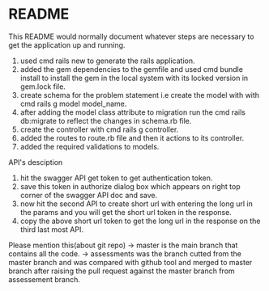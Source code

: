 # README

This README would normally document whatever steps are necessary to get the
application up and running.

1. used cmd rails new to generate the rails application.
2. added the gem dependencies to the gemfile and  used cmd bundle install to install the gem in the local system with its locked version in gem.lock file.
3. create schema for the problem statement i.e create the model with with cmd rails g model model_name.
4. after adding the model class attribute to migration run the cmd rails db:migrate to reflect the changes in schema.rb file.
5. create the controller with cmd rails g controller.
6. added the routes to route.rb file and then it actions to its controller.
7. added the required validations to models.


API's desciption
1. hit the swagger API get token to get authentication token.
2. save this token in authorize dialog box which appears on right top corner of the swagger API doc and save.
3. now hit the second API to create short url with entering the long url in the params and you will get the short url token in the response.
4. copy the above short url token to get the long url in the response on the third last most API.

Please mention this(about git repo)
-> master is the main branch that contains all the code.
-> assessments was the branch cutted from the master branch and was compared with github tool and merged to master branch after raising the pull request against the master branch from assessement branch.
